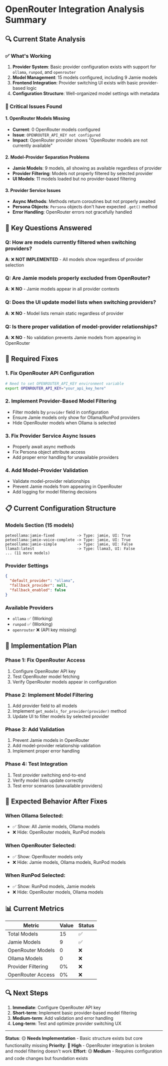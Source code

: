 # OpenRouter Integration Analysis Summary

## 🔍 Current State Analysis

### ✅ What's Working

1. **Provider System**: Basic provider configuration exists with support for `ollama`, `runpod`, and `openrouter`
2. **Model Management**: 15 models configured, including 9 Jamie models
3. **Frontend Integration**: Provider switching UI exists with basic provider-based logic
4. **Configuration Structure**: Well-organized model settings with metadata

### 🚨 Critical Issues Found

#### 1. **OpenRouter Models Missing**

- **Current**: 0 OpenRouter models configured
- **Issue**: `OPENROUTER_API_KEY not configured`
- **Impact**: OpenRouter provider shows "OpenRouter models are not currently available"

#### 2. **Model-Provider Separation Problems**

- **Jamie Models**: 9 models, all showing as available regardless of provider
- **Provider Filtering**: Models not properly filtered by selected provider
- **UI Models**: 11 models loaded but no provider-based filtering

#### 3. **Provider Service Issues**

- **Async Methods**: Methods return coroutines but not properly awaited
- **Persona Objects**: `Persona` objects don't have expected `.get()` method
- **Error Handling**: OpenRouter errors not gracefully handled

## 🎯 Key Questions Answered

### Q: How are models currently filtered when switching providers?

**A**: ❌ **NOT IMPLEMENTED** - All models show regardless of provider selection

### Q: Are Jamie models properly excluded from OpenRouter?

**A**: ❌ **NO** - Jamie models appear in all provider contexts

### Q: Does the UI update model lists when switching providers?

**A**: ❌ **NO** - Model lists remain static regardless of provider

### Q: Is there proper validation of model-provider relationships?

**A**: ❌ **NO** - No validation prevents Jamie models from appearing in OpenRouter

## 🔧 Required Fixes

### 1. **Fix OpenRouter API Configuration**

```bash
# Need to set OPENROUTER_API_KEY environment variable
export OPENROUTER_API_KEY="your_api_key_here"
```

### 2. **Implement Provider-Based Model Filtering**

- Filter models by `provider` field in configuration
- Ensure Jamie models only show for Ollama/RunPod providers
- Hide OpenRouter models when Ollama is selected

### 3. **Fix Provider Service Async Issues**

- Properly await async methods
- Fix Persona object attribute access
- Add proper error handling for unavailable providers

### 4. **Add Model-Provider Validation**

- Validate model-provider relationships
- Prevent Jamie models from appearing in OpenRouter
- Add logging for model filtering decisions

## 📋 Current Configuration Structure

### Models Section (15 models)

```
peteollama:jamie-fixed          -> Type: jamie, UI: True
peteollama:jamie-voice-complete -> Type: jamie, UI: True
peteollama:jamie-simple         -> Type: jamie, UI: False
llama3:latest                   -> Type: llama3, UI: False
... (11 more models)
```

### Provider Settings

```json
{
  "default_provider": "ollama",
  "fallback_provider": null,
  "fallback_enabled": false
}
```

### Available Providers

- `ollama` ✅ (Working)
- `runpod` ✅ (Working)
- `openrouter` ❌ (API key missing)

## 🚀 Implementation Plan

### Phase 1: Fix OpenRouter Access

1. Configure OpenRouter API key
2. Test OpenRouter model fetching
3. Verify OpenRouter models appear in configuration

### Phase 2: Implement Model Filtering

1. Add provider field to all models
2. Implement `get_models_for_provider(provider)` method
3. Update UI to filter models by selected provider

### Phase 3: Add Validation

1. Prevent Jamie models in OpenRouter
2. Add model-provider relationship validation
3. Implement proper error handling

### Phase 4: Test Integration

1. Test provider switching end-to-end
2. Verify model lists update correctly
3. Test error scenarios (unavailable providers)

## 🎯 Expected Behavior After Fixes

### When Ollama Selected:

- ✅ Show: All Jamie models, Ollama models
- ❌ Hide: OpenRouter models, RunPod models

### When OpenRouter Selected:

- ✅ Show: OpenRouter models only
- ❌ Hide: Jamie models, Ollama models, RunPod models

### When RunPod Selected:

- ✅ Show: RunPod models, Jamie models
- ❌ Hide: OpenRouter models, Ollama models

## 📊 Current Metrics

| Metric             | Value | Status |
| ------------------ | ----- | ------ |
| Total Models       | 15    | ✅     |
| Jamie Models       | 9     | ✅     |
| OpenRouter Models  | 0     | ❌     |
| Ollama Models      | 0     | ❌     |
| Provider Filtering | 0%    | ❌     |
| OpenRouter Access  | 0%    | ❌     |

## 🔍 Next Steps

1. **Immediate**: Configure OpenRouter API key
2. **Short-term**: Implement basic provider-based model filtering
3. **Medium-term**: Add validation and error handling
4. **Long-term**: Test and optimize provider switching UX

---

**Status**: 🟡 **Needs Implementation** - Basic structure exists but core functionality missing
**Priority**: 🔴 **High** - OpenRouter integration is broken and model filtering doesn't work
**Effort**: 🟡 **Medium** - Requires configuration and code changes but foundation exists
